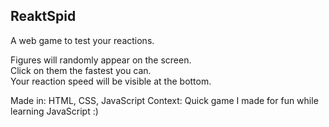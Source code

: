 ## ReaktSpid
A web game to test your reactions.

Figures will randomly appear on the screen. <br/>
Click on them the fastest you can. <br/>
Your reaction speed will be visible at the bottom. <br/>

Made in: HTML, CSS, JavaScript
Context: Quick game I made for fun while learning JavaScript :)


